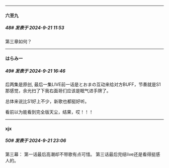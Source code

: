 ﻿
*****

####  六至九  
##### 48#       发表于 2024-9-21 11:53

第三章如何？


*****

####  はらみー  
##### 49#       发表于 2024-9-21 16:46

后两集是原创, 最后一集LIVE前一话是とおまの互动来给对方BUFF，节奏就是S1那感觉，余光扫了下我右面哥们应该是眠气进手牌了。

总体来说比S1好上不少，新歌也都挺好听。

看前以为能看到完全版天尘，结果，哎！！！


*****

####  xjx  
##### 50#       发表于 2024-9-21 23:06

第三幕：
第一话最后高潮却不带歌有点可惜。
第三话最后完结live还是看得挺感人的。

